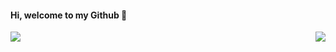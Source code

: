 #### Hi, welcome to my Github 👋

<img align="left" src="https://github-readme-stats.vercel.app/api?username=TangSY&include_all_commits=true&show_icons=true&hide_title=true" />

<img align="right" src="https://github-readme-stats.vercel.app/api/top-langs/?username=anuraghazra&layout=compact" />
